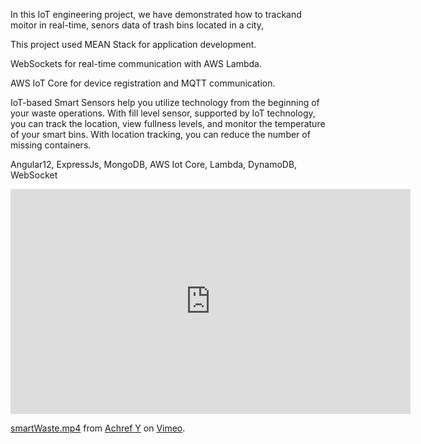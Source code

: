 In this IoT engineering project, we have demonstrated how to trackand moitor in real-time, senors data of trash bins located in a city,

This project used MEAN Stack for application development.

WebSockets for real-time communication with AWS Lambda.

AWS IoT Core for device registration and MQTT communication.

IoT-based Smart Sensors help you utilize technology from the beginning of your waste operations. With fill level sensor, supported by IoT technology, you can track the location, view fullness levels, and monitor the temperature of your smart bins. With location tracking, you can reduce the number of missing containers.

Angular12, ExpressJs, MongoDB, AWS Iot Core, Lambda, DynamoDB, WebSocket



<iframe src="https://player.vimeo.com/video/726337588?h=139d8956cb" width="640" height="360" frameborder="0" allow="autoplay; fullscreen; picture-in-picture" allowfullscreen></iframe>
<p><a href="https://vimeo.com/726337588">smartWaste.mp4</a> from <a href="https://vimeo.com/user179657088">Achref Y</a> on <a href="https://vimeo.com">Vimeo</a>.</p>

